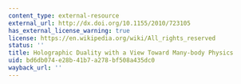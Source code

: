 ```yaml
---
content_type: external-resource
external_url: http://dx.doi.org/10.1155/2010/723105
has_external_license_warning: true
license: https://en.wikipedia.org/wiki/All_rights_reserved
status: ''
title: Holographic Duality with a View Toward Many-body Physics
uid: bd6db074-e28b-41b7-a278-bf508a435dc0
wayback_url: ''
---
```

